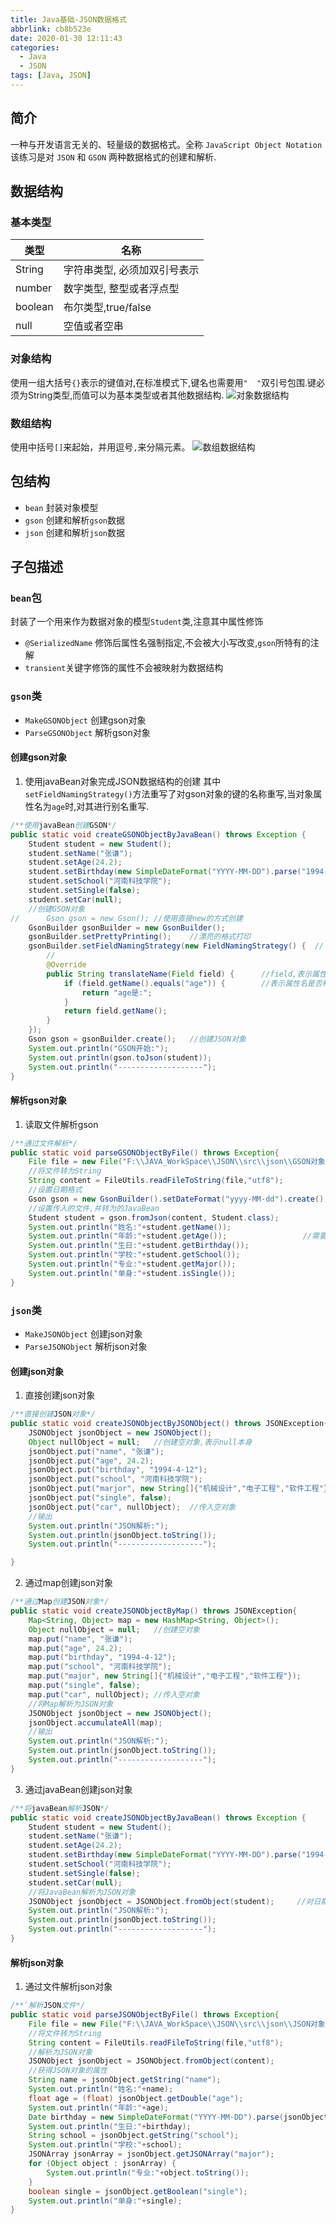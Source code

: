 ```yaml
---
title: Java基础-JSON数据格式
abbrlink: cb8b523e
date: 2020-01-30 12:11:43
categories:
  - Java
  - JSON
tags: [Java, JSON]
---
```


## 简介
一种与开发语言无关的、轻量级的数据格式。全称 `JavaScript Object Notation`
该练习是对 `JSON` 和 `GSON` 两种数据格式的创建和解析.



## 数据结构

### 基本类型

| 类型    | 名称                         |
| ------- | ---------------------------- |
| String  | 字符串类型, 必须加双引号表示 |
| number  | 数字类型, 整型或者浮点型     |
| boolean | 布尔类型,true/false          |
| null    | 空值或者空串                 |



### 对象结构

使用一组大括号`{}`表示的键值对,在标准模式下,键名也需要用`"  "`双引号包围.键必须为String类型,而值可以为基本类型或者其他数据结构.
![对象数据结构][1]



### 数组结构

使用中括号`[]`来起始，并用逗号`,`来分隔元素。
![数组数据结构][2]



## 包结构

* `bean`  封装对象模型
* `gson`  创建和解析`gson`数据
* `json`   创建和解析`json`数据



## 子包描述

### `bean`包
封装了一个用来作为数据对象的模型`Student`类,注意其中属性修饰

 - `@SerializedName` 修饰后属性名强制指定,不会被大小写改变,`gson`所特有的注解
 - `transient`关键字修饰的属性不会被映射为数据结构

### `gson`类
- `MakeGSONObject` 创建gson对象
- `ParseGSONObject` 解析gson对象

#### 创建gson对象

 1. 使用javaBean对象完成JSON数据结构的创建
其中`setFieldNamingStrategy()`方法重写了对gson对象的键的名称重写,当对象属性名为`age`时,对其进行别名重写.

``` java
/**使用javaBean创建GSON*/
public static void createGSONObjectByJavaBean() throws Exception {
	Student student = new Student();
	student.setName("张谦");
	student.setAge(24.2);
	student.setBirthday(new SimpleDateFormat("YYYY-MM-DD").parse("1994-04-12"));	//日期转换
	student.setSchool("河南科技学院");
	student.setSingle(false);
	student.setCar(null);
	//创建GSON对象
//		Gson gson = new Gson();	//使用直接new的方式创建
	GsonBuilder gsonBuilder = new GsonBuilder();
	gsonBuilder.setPrettyPrinting();	//漂亮的格式打印
	gsonBuilder.setFieldNamingStrategy(new FieldNamingStrategy() {	//
		//
		@Override
		public String translateName(Field field) {		//field,表示属性名
			if (field.getName().equals("age")) {		//表示属性名是否相等
				return "age是:";
			}
			return field.getName();
		}
	});
	Gson gson = gsonBuilder.create();	//创建JSON对象
	System.out.println("GSON开始:");
	System.out.println(gson.toJson(student));
	System.out.println("-------------------");
}
```

#### 解析gson对象

 1. 读取文件解析gson

``` java
/**通过文件解析*/
public static void parseGSONObjectByFile() throws Exception{
	File file = new File("F:\\JAVA_WorkSpace\\JSON\\src\\json\\GSON对象.gson");	//文件的地址
	//将文件转为String
	String content = FileUtils.readFileToString(file,"utf8");
	//设置日期格式
	Gson gson = new GsonBuilder().setDateFormat("yyyy-MM-dd").create();	//日期格式
	//设置传入的文件,并转为的JavaBean
	Student student = gson.fromJson(content, Student.class);
	System.out.println("姓名:"+student.getName());
	System.out.println("年龄:"+student.getAge());					//需要大小写一致,并在JavaBean中声明的
	System.out.println("生日:"+student.getBirthday());
	System.out.println("学校:"+student.getSchool());
	System.out.println("专业:"+student.getMajor());
	System.out.println("单身:"+student.isSingle());
}
```


### `json`类
- `MakeJSONObject` 创建json对象
- `ParseJSONObject` 解析json对象

#### 创建json对象

 1. 直接创建json对象

``` java
/**直接创建JSON对象*/
public static void createJSONObjectByJSONObject() throws JSONException{
	JSONObject jsonObject = new JSONObject();
	Object nullObject = null;	//创建空对象,表示null本身
	jsonObject.put("name", "张谦");
	jsonObject.put("age", 24.2);
	jsonObject.put("birthday", "1994-4-12");
	jsonObject.put("school", "河南科技学院");
	jsonObject.put("marjor", new String[]{"机械设计","电子工程","软件工程"});
	jsonObject.put("single", false);
	jsonObject.put("car", nullObject);	//传入空对象
	//输出
	System.out.println("JSON解析:");
	System.out.println(jsonObject.toString());
	System.out.println("-------------------");

}
```

 2. 通过map创建json对象

``` java
/**通过Map创建JSON对象*/
public static void createJSONObjectByMap() throws JSONException{
	Map<String, Object> map = new HashMap<String, Object>();
	Object nullObject = null;	//创建空对象
	map.put("name", "张谦");
	map.put("age", 24.2);
	map.put("birthday", "1994-4-12");
	map.put("school", "河南科技学院");
	map.put("major", new String[]{"机械设计","电子工程","软件工程"});
	map.put("single", false);
	map.put("car", nullObject);	//传入空对象
	//将Map解析为JSON对象
	JSONObject jsonObject = new JSONObject();
	jsonObject.accumulateAll(map);
	//输出
	System.out.println("JSON解析:");
	System.out.println(jsonObject.toString());
	System.out.println("-------------------");
}	
```

 3. 通过javaBean创建json对象

``` java
/**将javaBean解析JSON*/
public static void createJSONObjectByJavaBean() throws Exception {
	Student student = new Student();
	student.setName("张谦");
	student.setAge(24.2);
	student.setBirthday(new SimpleDateFormat("YYYY-MM-DD").parse("1994-04-12"));	
	student.setSchool("河南科技学院");
	student.setSingle(false);
	student.setCar(null);
	//将JavaBean解析为JSON对象
	JSONObject jsonObject = JSONObject.fromObject(student);		//对日期支持不好	
	System.out.println("JSON解析:");
	System.out.println(jsonObject.toString());
	System.out.println("-------------------");
}
```

#### 解析json对象

 1. 通过文件解析json对象

``` java
/**ʹ解析JSON文件*/
public static void parseJSONObjectByFile() throws Exception{
	File file = new File("F:\\JAVA_WorkSpace\\JSON\\src\\json\\JSON对象.json");	//传入文件
	//将文件转为String
	String content = FileUtils.readFileToString(file,"utf8");
	//解析为JSON对象
	JSONObject jsonObject = JSONObject.fromObject(content);
	//获得JSON对象的属性
	String name = jsonObject.getString("name");
	System.out.println("姓名:"+name);
	float age = (float) jsonObject.getDouble("age");
	System.out.println("年龄:"+age);
	Date birthday = new SimpleDateFormat("YYYY-MM-DD").parse(jsonObject.getString("birthday"));
	System.out.println("生日:"+birthday);
	String school = jsonObject.getString("school");
	System.out.println("学校:"+school);
	JSONArray jsonArray = jsonObject.getJSONArray("major");
	for (Object object : jsonArray) {
		System.out.println("专业:"+object.toString());
	}
	boolean single = jsonObject.getBoolean("single");
	System.out.println("单身:"+single);
}
```


[1]: https://raw.githubusercontent.com/jionjion/Picture_Space/master/WorkSpace/Java/javaBase/json-01.png
[2]: https://raw.githubusercontent.com/jionjion/Picture_Space/master/WorkSpace/Java/javaBase/json-02.png